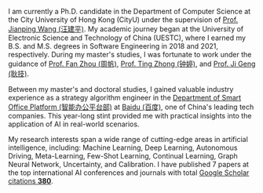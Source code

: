 I am currently a Ph.D. candidate in the Department of Computer Science at the City University of Hong Kong (CityU) under the supervision of [Prof. Jianping Wang (汪建平)](https://scholars.cityu.edu.hk/en/persons/jianping-wang(0ff9fbf8-eeb5-4061-bcaf-029e3f282463).html). My academic journey began at the University of Electronic Science and Technology of China (UESTC), where I earned my B.S. and M.S. degrees in Software Engineering in 2018 and 2021, respectively. During my master's studies, I was fortunate to work under the guidance of [Prof. Fan Zhou (周帆)](https://en.uestc.edu.cn/info/1074/2722.htm), [Prof. Ting Zhong (钟婷)](https://en.uestc.edu.cn/info/1074/2719.htm), and [Prof. Ji Geng (耿技)](https://sise.uestc.edu.cn/info/1035/9200.htm).

Between my master's and doctoral studies, I gained valuable industry experience as a strategy algorithm engineer in the [Department of Smart Office Platform (智能办公平台部)](https://infoflow-commercial.baidu.com/newweb/#/) at [Baidu (百度)](https://www.baidu.com/), one of China's leading tech companies. This year-long stint provided me with practical insights into the application of AI in real-world scenarios.

My research interests span a wide range of cutting-edge areas in artificial intelligence, including: Machine Learning, Deep Learning, Autonomous Driving, Meta-Learning, Few-Shot Learning, Continual Learning, Graph Neural Network, Uncertainty, and Calibration. I have published 7 papers at the top international AI conferences and journals with total <a href='https://scholar.google.com/citations?user=BbsnLQYAAAAJ'>Google Scholar citations <strong><span id='total_cit'>380</span></strong></a>.
